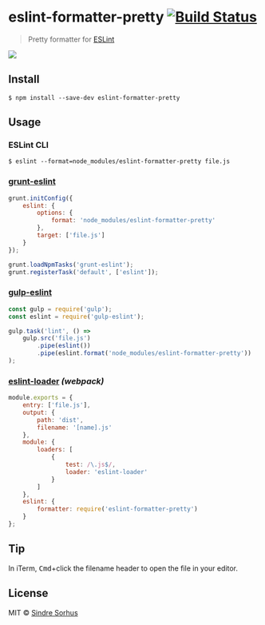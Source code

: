 # eslint-formatter-pretty [![Build Status](https://travis-ci.org/sindresorhus/eslint-formatter-pretty.svg?branch=master)](https://travis-ci.org/sindresorhus/eslint-formatter-pretty)

>  Pretty formatter for [ESLint](http://eslint.org)

![](screenshot.png)


## Install

```
$ npm install --save-dev eslint-formatter-pretty
```


## Usage

### ESLint CLI

```
$ eslint --format=node_modules/eslint-formatter-pretty file.js
```

### [grunt-eslint](https://github.com/sindresorhus/grunt-eslint)

```js
grunt.initConfig({
	eslint: {
		options: {
			format: 'node_modules/eslint-formatter-pretty'
		},
		target: ['file.js']
	}
});

grunt.loadNpmTasks('grunt-eslint');
grunt.registerTask('default', ['eslint']);
```

### [gulp-eslint](https://github.com/adametry/gulp-eslint)

```js
const gulp = require('gulp');
const eslint = require('gulp-eslint');

gulp.task('lint', () =>
	gulp.src('file.js')
		.pipe(eslint())
		.pipe(eslint.format('node_modules/eslint-formatter-pretty'))
);
```

### [eslint-loader](https://github.com/MoOx/eslint-loader) *(webpack)*

```js
module.exports = {
	entry: ['file.js'],
	output: {
		path: 'dist',
		filename: '[name].js'
	},
	module: {
		loaders: [
			{
				test: /\.js$/,
				loader: 'eslint-loader'
			}
		]
	},
	eslint: {
		formatter: require('eslint-formatter-pretty')
	}
};
```

## Tip

In iTerm, <kbd>Cmd</kbd>+click the filename header to open the file in your editor.


## License

MIT © [Sindre Sorhus](https://sindresorhus.com)
